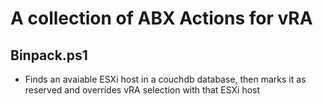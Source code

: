 # A collection of ABX Actions for vRA

## Binpack.ps1
 - Finds an avaiable ESXi host in a couchdb database, then marks it as reserved and overrides vRA selection with that ESXi host
